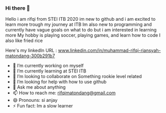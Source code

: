 ### Hi there 👋

<!--
**riftkey/riftkey** is a ✨ _special_ ✨ repository because its `README.md` (this file) appears on your GitHub profile.

Here are some ideas to get you to know me:

- 🔭 I’m currently working on myself
- 🌱 I’m currently learning at STEI ITB
- 👯 I’m looking to collaborate on Something rookie level related
- 🤔 I’m looking for help with how to use github
- 💬 Ask me about anything
- 📫 How to reach me: rifqimatondang@gmail.com
- 😄 Pronouns: si anjay
- ⚡ Fun fact: Im a slow learner 
-->
Hello i am rifqi from STEI ITB 2020 im new to github and i am excited to learn more trough my journey at ITB
Im also new to programming and currently have vague goals on what to do
but i am interested in learning more
My hobby is playing soccer, playing games, and learn how to code
I also like fried rice

Here's my linkedIn URL : www.linkedin.com/in/muhammad-rifqi-riansyah-matondang-300b291b7


- 🔭 I’m currently working on myself
- 🌱 I’m currently learning at STEI ITB
- 👯 I’m looking to collaborate on Something rookie level related
- 🤔 I’m looking for help with how to use github
- 💬 Ask me about anything
- 📫 How to reach me: rifqimatondang@gmail.com
- 😄 Pronouns: si anjay
- ⚡ Fun fact: Im a slow learner 
